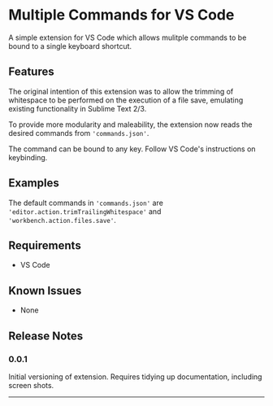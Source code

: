 # Multiple Commands for VS Code

A simple extension for VS Code which allows mulitple commands to be bound to a single keyboard shortcut.

## Features

The original intention of this extension was to allow the trimming of whitespace to be performed on the execution of a file save, emulating existing functionality in Sublime Text 2/3.

To provide more modularity and maleability, the extension now reads the desired commands from `'commands.json'`.

The command can be bound to any key. Follow VS Code's instructions on keybinding.

## Examples

The default commands in `'commands.json'` are `'editor.action.trimTrailingWhitespace'` and `'workbench.action.files.save'`.

## Requirements

- VS Code

## Known Issues

- None

## Release Notes

### 0.0.1

Initial versioning of extension. Requires tidying up documentation, including screen shots.

-----------------------------------------------------------------------------------------------------------
